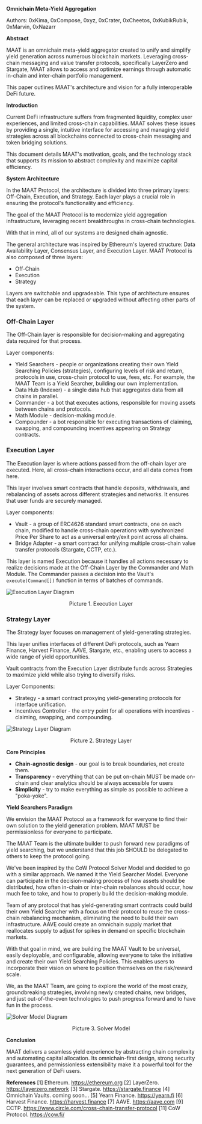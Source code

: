 **Omnichain Meta-Yield Aggregation**

Authors: 0xKima, 0xCompose, 0xyz, 0xCrater, 0xCheetos, 0xKubikRubik, 0xMarvin, 0xNazarr

**Abstract**

MAAT is an omnichain meta-yield aggregator created to unify and simplify yield generation across numerous blockchain markets. Leveraging cross-chain messaging and value transfer protocols, specifically LayerZero and Stargate, MAAT allows to access and optimize earnings through automatic in-chain and inter-chain portfolio management.

This paper outlines MAAT's architecture and vision for a fully interoperable DeFi future.

**Introduction**

Current DeFi infrastructure suffers from fragmented liquidity, complex user experiences, and limited cross-chain capabilities. MAAT solves these issues by providing a single, intuitive interface for accessing and managing yield strategies across all blockchains connected to cross-chain messaging and token bridging solutions.

This document details MAAT's motivation, goals, and the technology stack that supports its mission to abstract complexity and maximize capital efficiency.

**System Architecture**

In the MAAT Protocol, the architecture is divided into three primary layers: Off-Chain, Execution, and Strategy. Each layer plays a crucial role in ensuring the protocol's functionality and efficiency.

The goal of the MAAT Protocol is to modernize yield aggregation infrastructure, leveraging recent breakthroughs in cross-chain technologies.

With that in mind, all of our systems are designed chain agnostic.

The general architecture was inspired by Ethereum's layered structure: Data Availability Layer, Consensus Layer, and Execution Layer. MAAT Protocol is also composed of three layers:

- Off-Chain
- Execution
- Strategy

Layers are switchable and upgradeable. This type of architecture ensures that each layer can be replaced or upgraded without affecting other parts of the system.

### **Off-Chain Layer**

The Off-Chain layer is responsible for decision-making and aggregating data required for that process.

Layer components:

- Yield Searchers - people or organizations creating their own Yield Searching Policies (strategies), configuring levels of risk and return, protocols in use, cross-chain protocol to use, fees, etc. For example, the MAAT Team is a Yield Searcher, building our own implementation.
- Data Hub (Indexer) - a single data hub that aggregates data from all chains in parallel.
- Commander - a bot that executes actions, responsible for moving assets between chains and protocols.
- Math Module - decision-making module.
- Compounder - a bot responsible for executing transactions of claiming, swapping, and compounding incentives appearing on Strategy contracts.

### **Execution Layer**

The Execution layer is where actions passed from the off-chain layer are executed. Here, all cross-chain interactions occur, and all data comes from here.

This layer involves smart contracts that handle deposits, withdrawals, and rebalancing of assets across different strategies and networks. It ensures that user funds are securely managed.

Layer components:

- Vault - a group of ERC4626 standard smart contracts, one on each chain, modified to handle cross-chain operations with synchronized Price Per Share to act as a universal entry/exit point across all chains.
- Bridge Adapter - a smart contract for unifying multiple cross-chain value transfer protocols (Stargate, CCTP, etc.).

This layer is named Execution because it handles all actions necessary to realize decisions made at the Off-Chain Layer by the Commander and Math Module. The Commander passes a decision into the Vault's `execute(Command[])` function in terms of batches of commands.

![Execution Layer Diagram](https://mermaid.ink/img/pako:eNqVVG1vmzAQ_iuWpUqpRCIweRmoqpSt_bZqU9NV2iAfHLgQVLCRMUuzvPz22RDyStbMH_xyvnvuufP5ljjgIWAXt9ttn8lYJuCip-HwBbXR4zsEhYw5QwldgPBZqTNN-DyYUSHRy2efITV-5CByT89j1G7fo5WPc0nfYMjCB0ggohJakr8BMxBNecGkgcKtHG59vCr9VVAjnvwG4VXLDo1mWbIYSaEMokWr3qB8u7kKQ4o4ikA8w4QmlAXQOrCq7PJiEgmazQ6g9AhjAUGZha_Pe-nNDXqlRSItdFc6oHkOMr-biPuApxnPIUQBTZJ8hUaSCh2q5dW78RFMw32FWeKTC1anl5VJfSQf-CKNvuw6E3p8y2ScxnmKNptNI0ctH4pJLEVxrEROlL7zZBHxJuiG1KWUhSppNfB_GZ052tG7wmZvtauD2uX-6rge6vqvR1UQXrlUdfcTqGCWVy7jj5SHw9dHy9PzgSqwsJHbeYKu4EYO3ak_EYKq1Fi2bnVO5rGchYLOq49RUiaXmR9B_RtLR0SujevsDa8Iyz5LuX2ZuH2acruR2m6DDZyCSGkcqia51Beql8wgBR-7SIc91XA-9tlaqdJC8tGCBdhVjwMGFryIZtid0iRXpyIL1a94iKmKNd1JIYwlF09VGy67sYEzyn5xntYw6ojdJX7HLiG9jmPbpqkmq0t6XQMvlNQxO45DzIEz6DvWpz7prw38pwQwO_1ujzjEMm2l1esNHANHQkezZaiiBPFFt2XsWtb6L_Pg42o?type=png)

<div style="text-align: center;">
    Picture 1. Execution Layer
</div>

### **Strategy Layer**

The Strategy layer focuses on management of yield-generating strategies.

This layer unifies interfaces of different DeFi protocols, such as Yearn Finance, Harvest Finance, AAVE, Stargate, etc., enabling users to access a wide range of yield opportunities.

Vault contracts from the Execution Layer distribute funds across Strategies to maximize yield while also trying to diversify risks.

Layer Components:

- Strategy - a smart contract proxying yield-generating protocols for interface unification.
- Incentives Controller - the entry point for all operations with incentives - claiming, swapping, and compounding.

![Strategy Layer Diagram](https://mermaid.ink/img/pako:eNqFVG1v2jAQ_iuWpUqtFCihCYV8mERppyEVqWo7po30g5scwWqwkeNAWdP_vrPNS4rK6g-xfffc25M7v9FEpkAj2mg0YqG5ziEio37_kTRIoRXTkK1JDkvIY2Eh01yukhlTmjxexYLgcujGNzJmZa79id2erKTfH9840MkJSeR8IUuRnp6RAvK8IFwsAUMuofAIEylRYCSFRo1GpZZkaVztHLC8kCTJGZ8XeM4Rv2IqLaxtodkLED2DOTnlUyIggaJgan0Wi8-yDOtZPmzq_MX1bLBJkotsa1mUz5lii9kx3GQrJytUkJrmyTkwK-UKEs2l2NFm1uB-bDMYSCz89TsXTCTgJKbMif2e3ymZS5ERw43xagEV2lYfDZ1fEKk7HNRdxTSFhSy4Pj07N5mmiq3wuP8tMa0cO-1j7Awxivtj_yVnDzvghu8UX1JzC5ZCm8KVVEqutrfquj-sMB572Ur28RzAtBciVmxxL0sNaiO-efxRbf3WuPqsP4LPGOg_K5awlOF2tPwa5qD2WxwixTL4svKfD9eDpuuCKt8Ykdew4bcq8huYEnuovTrkUGCh2CDkGWWGGC1fQFSklpADjoajOjdO6GJ-8H-Um4s6N9bgYmI3rIx6dA5qzniKT8qbsY6pGUqIaURMA07tRNNYvCOUlVo-rEVCI61K8KiSZTaj0RQHHW_lIkX6rjlDhudbCKRcSzVyb5Z9ujy6YOKPlDsIXmn0Rl9p5HfazW7QC4PgstcKW72LjkfXNOr6zUu_FwTtsNfuhGHLf_foX-ug1ex22r1Oq-uHAe7dy9CjmTLFbBJEUkANcFw0jcL3fxbFs3o?type=png)

<div style="text-align: center;">
    Picture 2. Strategy Layer
</div>

**Core Principles**

- **Chain-agnostic design** - our goal is to break boundaries, not create them.
- **Transparency** - everything that can be put on-chain MUST be made on-chain and clear analytics should be always accessible for users
- **Simplicity** - try to make everything as simple as possible to achieve a "poka-yoke".

**Yield Searchers Paradigm**

We envision the MAAT Protocol as a framework for everyone to find their own solution to the yield generation problem. MAAT MUST be permissionless for everyone to participate.

The MAAT Team is the ultimate builder to push forward new paradigms of yield searching, but we understand that this job SHOULD be delegated to others to keep the protocol going.

We've been inspired by the CoW Protocol Solver Model and decided to go with a similar approach. We named it the Yield Searcher Model. Everyone can participate in the decision-making process of how assets should be distributed, how often in-chain or inter-chain rebalances should occur, how much fee to take, and how to properly build the decision-making module.

Team of any protocol that has yield-generating smart contracts could build their own Yield Searcher with a focus on their protocol to reuse the cross-chain rebalancing mechanism, eliminating the need to build their own infrastructure. AAVE could create an omnichain supply market that reallocates supply to adjust for spikes in demand on specific blockchain markets.

With that goal in mind, we are building the MAAT Vault to be universal, easily deployable, and configurable, allowing everyone to take the initiative and create their own Yield Searching Policies. This enables users to incorporate their vision on where to position themselves on the risk/reward scale.

We, as the MAAT Team, are going to explore the world of the most crazy, groundbreaking strategies, involving newly created chains, new bridges, and just out-of-the-oven technologies to push progress forward and to have fun in the process.

![Solver Model Diagram](https://mermaid.ink/img/pako:eNqVVNuOmzAQ_RXLUqREAgQh0ISHSmm2b5sq2qRbbUsfvGECVsGOjEmbzeXbO0AuFG20W548Z2aOzxxs7-hSRkADappmKDTXKQRkOh4viEnkamUuE8YFrnOZbkCZGRanoaiKV6n8jWmlyeJTKAh-X3NQOTHNj2SPZRAzDXsyrzqtkvNHSBsR6TqObXfIePbUwx10AuQOYhBECgjpz7cpJ5KLZ5bDlfaMkK5X8j703sUzHj9-vnKUEen2_f8gmBS5lllDRhWTruvYDZaap9NpOlIRlot2ciIFbrhhmm_gZlEl9Zq8pL8lXEPKcw3R6cfVqfbGOMmKk6gyPdcKR4q3-8ZObVernmVT2WtdKOCL1OYbIi7a91KkW1KFN9jeR3gyvdZYr9t8df1UCq6l4iKui0Magw7IbDbv5kZqxD2DLB7vjfJchrQppdloYWfDztcL9hHTrHVKLlPdYCuNOCvNi-dYsXXS0FB-EVew1FwKcv9wRZ-AKUGOxyO5YnPNVHlSW3BlNkJXZCKztSxE9C86XzP1qwXVlnLILcuqYRARNWgGKmM8wpdkV8Ihxfuc4T0OcJnyONEhDcUBC1mh5XwrljTQqgCDKlnECQ1WLM0xKtboGdxxhoNn5xKISqem9UNVvVcGXTPxXcpLCYY02NE_NHAcx_Lcvmu7fcce-APfNeiWBn3PsQbDwWDkDFzb9_2hdzDoS8VgW0PP8x3P_uB6fW_ke9gRq3KWk0KcENQE_dE0GPmHv3VMnFg)

<div style="text-align: center;">
    Picture 3. Solver Model
</div>

**Conclusion**

MAAT delivers a seamless yield experience by abstracting chain complexity and automating capital allocation. Its omnichain-first design, strong security guarantees, and permissionless extensibility make it a powerful tool for the next generation of DeFi users.

**References**
[1] Ethereum. https://ethereum.org
[2] LayerZero. https://layerzero.network
[3] Stargate. https://stargate.finance
[4] Omnichain Vaults. coming soon...
[5] Yearn Finance. https://yearn.fi
[6] Harvest Finance. https://harvest.finance
[7] AAVE. https://aave.com
[9] CCTP. https://www.circle.com/cross-chain-transfer-protocol
[11] CoW Protocol. https://cow.fi/
